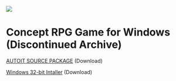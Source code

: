 <img src="https://mode-60.github.io/web/rpgenerator-concept-logo.png">

# Concept RPG Game for Windows <b>(Discontinued Archive)</b>

<a href="https://downgit.github.io/#/home?url=https://github.com/Mode-60/rpgenerator/blob/main/windows-concept-game/RPGenerator-Source-Package-0-01.zip" target="_blank" />AUTOIT SOURCE PACKAGE</a> (Download)

<a href="https://downgit.github.io/#/home?url=https://github.com/Mode-60/rpgenerator/blob/main/windows-concept-game/RPGenerator-x86-Install-0-01.zip">Windows 32-bit Intaller</a> (Download)
